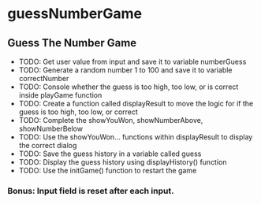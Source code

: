 # guessNumberGame

 ## Guess The Number Game
 * TODO: Get user value from input and save it to variable numberGuess
 * TODO: Generate a random number 1 to 100 and save it to variable correctNumber
 * TODO: Console whether the guess is too high, too low, or is correct inside playGame function
 * TODO: Create a function called displayResult to move the logic for if the guess is too high, too low, or correct
 * TODO: Complete the showYouWon, showNumberAbove, showNumberBelow
 * TODO: Use the showYouWon... functions within displayResult to display the correct dialog
 * TODO: Save the guess history in a variable called guess
 * TODO: Display the guess history using displayHistory() function
 * TODO: Use the initGame() function to restart the game
 
 ### Bonus: Input field is reset after each input.